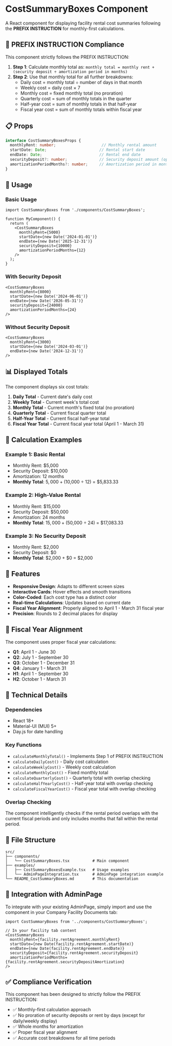 # CostSummaryBoxes Component

A React component for displaying facility rental cost summaries following the **PREFIX INSTRUCTION** for monthly-first calculations.

## 🎯 PREFIX INSTRUCTION Compliance

This component strictly follows the PREFIX INSTRUCTION:

1. **Step 1**: Calculate monthly total as: `monthly total = monthly rent + (security deposit ÷ amortization period in months)`
2. **Step 2**: Use that monthly total for all further breakdowns:
   - Daily cost = monthly total ÷ number of days in that month
   - Weekly cost = daily cost × 7
   - Monthly cost = fixed monthly total (no proration)
   - Quarterly cost = sum of monthly totals in the quarter
   - Half-year cost = sum of monthly totals in that half-year
   - Fiscal year cost = sum of monthly totals within fiscal year

## 📋 Props

```typescript
interface CostSummaryBoxesProps {
  monthlyRent: number;                    // Monthly rental amount
  startDate: Date;                       // Rental start date
  endDate: Date;                         // Rental end date
  securityDeposit?: number;              // Security deposit amount (optional)
  amortizationPeriodMonths?: number;     // Amortization period in months (default: 12)
}
```

## 🚀 Usage

### Basic Usage

```tsx
import CostSummaryBoxes from './components/CostSummaryBoxes';

function MyComponent() {
  return (
    <CostSummaryBoxes
      monthlyRent={5000}
      startDate={new Date('2024-01-01')}
      endDate={new Date('2025-12-31')}
      securityDeposit={10000}
      amortizationPeriodMonths={12}
    />
  );
}
```

### With Security Deposit

```tsx
<CostSummaryBoxes
  monthlyRent={8000}
  startDate={new Date('2024-06-01')}
  endDate={new Date('2026-05-31')}
  securityDeposit={24000}
  amortizationPeriodMonths={24}
/>
```

### Without Security Deposit

```tsx
<CostSummaryBoxes
  monthlyRent={3000}
  startDate={new Date('2024-03-01')}
  endDate={new Date('2024-12-31')}
/>
```

## 📊 Displayed Totals

The component displays six cost totals:

1. **Daily Total** - Current date's daily cost
2. **Weekly Total** - Current week's total cost
3. **Monthly Total** - Current month's fixed total (no proration)
4. **Quarterly Total** - Current fiscal quarter total
5. **Half-Year Total** - Current fiscal half-year total
6. **Fiscal Year Total** - Current fiscal year total (April 1 - March 31)

## 🧮 Calculation Examples

### Example 1: Basic Rental
- Monthly Rent: $5,000
- Security Deposit: $10,000
- Amortization: 12 months
- **Monthly Total**: $5,000 + ($10,000 ÷ 12) = $5,833.33

### Example 2: High-Value Rental
- Monthly Rent: $15,000
- Security Deposit: $50,000
- Amortization: 24 months
- **Monthly Total**: $15,000 + ($50,000 ÷ 24) = $17,083.33

### Example 3: No Security Deposit
- Monthly Rent: $2,000
- Security Deposit: $0
- **Monthly Total**: $2,000 + $0 = $2,000

## 🎨 Features

- **Responsive Design**: Adapts to different screen sizes
- **Interactive Cards**: Hover effects and smooth transitions
- **Color-Coded**: Each cost type has a distinct color
- **Real-time Calculations**: Updates based on current date
- **Fiscal Year Alignment**: Properly aligned to April 1 - March 31 fiscal year
- **Precision**: Rounds to 2 decimal places for display

## 📅 Fiscal Year Alignment

The component uses proper fiscal year calculations:
- **Q1**: April 1 - June 30
- **Q2**: July 1 - September 30
- **Q3**: October 1 - December 31
- **Q4**: January 1 - March 31
- **H1**: April 1 - September 30
- **H2**: October 1 - March 31

## 🔧 Technical Details

### Dependencies
- React 18+
- Material-UI (MUI) 5+
- Day.js for date handling

### Key Functions
- `calculateMonthlyTotal()` - Implements Step 1 of PREFIX INSTRUCTION
- `calculateDailyCost()` - Daily cost calculation
- `calculateWeeklyCost()` - Weekly cost calculation
- `calculateMonthlyCost()` - Fixed monthly total
- `calculateQuarterlyCost()` - Quarterly total with overlap checking
- `calculateHalfYearlyCost()` - Half-year total with overlap checking
- `calculateFiscalYearCost()` - Fiscal year total with overlap checking

### Overlap Checking
The component intelligently checks if the rental period overlaps with the current fiscal periods and only includes months that fall within the rental period.

## 📁 File Structure

```
src/
├── components/
│   └── CostSummaryBoxes.tsx          # Main component
├── examples/
│   ├── CostSummaryBoxesExample.tsx   # Usage examples
│   └── AdminPageIntegration.tsx      # AdminPage integration example
└── README_CostSummaryBoxes.md        # This documentation
```

## 🎯 Integration with AdminPage

To integrate with your existing AdminPage, simply import and use the component in your Company Facility Documents tab:

```tsx
import CostSummaryBoxes from '../components/CostSummaryBoxes';

// In your facility tab content
<CostSummaryBoxes
  monthlyRent={facility.rentAgreement.monthlyRent}
  startDate={new Date(facility.rentAgreement.startDate)}
  endDate={new Date(facility.rentAgreement.endDate)}
  securityDeposit={facility.rentAgreement.securityDeposit}
  amortizationPeriodMonths={facility.rentAgreement.securityDepositAmortization}
/>
```

## ✅ Compliance Verification

This component has been designed to strictly follow the PREFIX INSTRUCTION:
- ✅ Monthly-first calculation approach
- ✅ No proration of security deposits or rent by days (except for daily/weekly display)
- ✅ Whole months for amortization
- ✅ Proper fiscal year alignment
- ✅ Accurate cost breakdowns for all time periods
